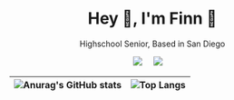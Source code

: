 <h1 align='center'> Hey 👋, I'm Finn 🦈 </h1>
<p align='center'> Highschool Senior, Based in San Diego </p>

<p align='center'>
  <a href="https://www.linkedin.com/in/finn-carpenter-26b15329a/"><img src="https://img.shields.io/badge/linkedin-%230077B5.svg?&style=for-the-badge&logo=linkedin&logoColor=white" /></a>&nbsp;&nbsp;&nbsp;&nbsp;
  <a href="mailto:finnpatrickcarp@gmail.com?subject=Olá%20Finn"><img src="https://img.shields.io/badge/gmail-%23D14836.svg?&style=for-the-badge&logo=gmail&logoColor=white" /></a>&nbsp;&nbsp;&nbsp;&nbsp;
</p>


| ![Anurag's GitHub stats](https://github-readme-stats.vercel.app/api?username=F1nnC&show_icons=true&theme=transparent&title_color=#539BF5&text_color=#768390)  |  ![Top Langs](https://github-readme-stats.vercel.app/api/top-langs/?username=F1nnC&hide_progress=true&theme=transparent) |
|---|---|
